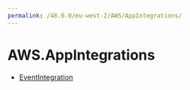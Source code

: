 ```yaml
---
permalink: /48.0.0/eu-west-2/AWS/AppIntegrations/
---
```


# AWS.AppIntegrations



* [EventIntegration](EventIntegration.md)